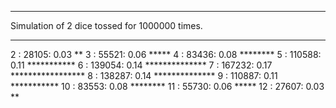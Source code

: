 ***
Simulation of 2 dice tossed for 1000000 times.
***
 2 :   28105: 0.03 **
 3 :   55521: 0.06 *****
 4 :   83436: 0.08 ********
 5 :  110588: 0.11 ***********
 6 :  139054: 0.14 **************
 7 :  167232: 0.17 *****************
 8 :  138287: 0.14 **************
 9 :  110887: 0.11 ***********
10 :   83553: 0.08 ********
11 :   55730: 0.06 *****
12 :   27607: 0.03 **
